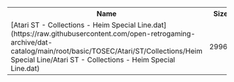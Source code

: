 <table>
<tr><th>Name</th><th>Size</th></tr>
<tr><td>[Atari ST - Collections - Heim Special Line.dat](https://raw.githubusercontent.com/open-retrogaming-archive/dat-catalog/main/root/basic/TOSEC/Atari/ST/Collections/Heim Special Line/Atari ST - Collections - Heim Special Line.dat)</td><td>29961</td></tr>
</table>
